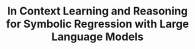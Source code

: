 ---
title: "In Context Learning and Reasoning for Symbolic Regression with Large Language Models"
authors: "Sharlin, S. & Josephson, T. R."
pub_date: '2024-10-22'
journal: 'arXiv'
arxiv: '2410.17448'
image: '/static/img/pub/2024_LLMsforSR.png'
pdf: '/static/pdf/publications/ssharlin_2025.pdf'

links:

---